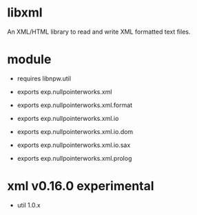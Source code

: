 # libxml
An XML/HTML library to read and write XML formatted text files. 

# module
* requires libnpw.util

* exports exp.nullpointerworks.xml
* exports exp.nullpointerworks.xml.format
* exports exp.nullpointerworks.xml.io
* exports exp.nullpointerworks.xml.io.dom
* exports exp.nullpointerworks.xml.io.sax
* exports exp.nullpointerworks.xml.prolog

# xml v0.16.0 experimental
* util 1.0.x

